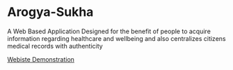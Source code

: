 # Arogya-Sukha
A Web Based Application Designed for the benefit of people to acquire information regarding healthcare and wellbeing and also centralizes citizens medical records with authenticity

[Webiste Demonstration](https://www.dropbox.com/s/b0qt30na2rqyndx/Arogya%20Sukha.mp4?dl=0)
